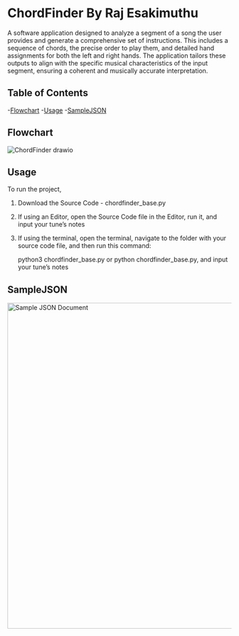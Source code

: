 # ChordFinder By Raj Esakimuthu
A software application designed to analyze a segment of a song the user provides and generate a comprehensive set of instructions. This includes a sequence of chords, the precise order to play them, and detailed hand assignments for both the left and right hands. The application tailors these outputs to align with the specific musical characteristics of the input segment, ensuring a coherent and musically accurate interpretation.

## Table of Contents
-[Flowchart](#flowchart)
-[Usage](#usage)
-[SampleJSON](#samplejson)

## Flowchart
![ChordFinder drawio](https://github.com/user-attachments/assets/1ac74f2d-ea24-4fa6-bb9d-d5e53191737d)

## Usage 
To run the project,
1. Download the Source Code - chordfinder_base.py
2. If using an Editor, open the Source Code file in the Editor, run it, and input your tune’s notes
3. If using the terminal, open the terminal, navigate to the folder with your source code file, and then run this command:

   python3 chordfinder_base.py
   or
   python chordfinder_base.py, and input your tune’s notes
   
## SampleJSON
<img width="732" alt="Sample JSON Document" src="https://github.com/user-attachments/assets/d2c52478-6388-4cb0-b070-db0893f5f90e">
